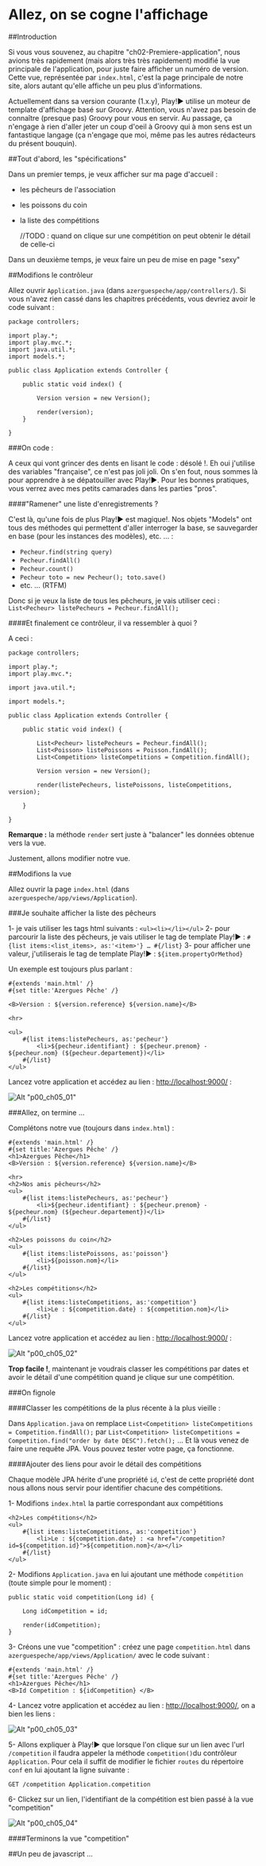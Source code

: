 Allez, on se cogne l'affichage
=

##Introduction

Si vous vous souvenez, au chapitre "ch02-Premiere-application", nous avions très rapidement (mais alors très très rapidement) modifié la vue principale de l'application, pour juste faire afficher un numéro de version. Cette vue, représentée par `index.html`, c'est la page principale de notre site, alors autant qu'elle affiche un peu plus d'informations.

Actuellement dans sa version courante (1.x.y), Play!► utilise un moteur de template d'affichage basé sur Groovy. Attention, vous n'avez pas besoin de connaître (presque pas) Groovy pour vous en servir. Au passage, ça n'engage à rien d'aller jeter un coup d'oeil à Groovy qui à mon sens est un fantastique langage (ça n'engage que moi, même pas les autres rédacteurs du présent bouquin). 

##Tout d'abord, les "spécifications"

Dans un premier temps, je veux afficher sur ma page d'accueil :

- les pêcheurs de l'association
- les poissons du coin
- la liste des compétitions

	//TODO : quand on clique sur une compétition on peut obtenir le détail de celle-ci

Dans un deuxième temps, je veux faire un peu de mise en page "sexy"

##Modifions le contrôleur

Allez ouvrir `Application.java` (dans `azerguespeche/app/controllers/`). Si vous n'avez rien cassé dans les chapitres précédents, vous devriez avoir le code suivant :

	package controllers;
	
	import play.*;
	import play.mvc.*;
	import java.util.*;
	import models.*;
	
	public class Application extends Controller {
	
	    public static void index() {
	
	        Version version = new Version();
	
	        render(version);
	    }
	
	}

###On code :

A ceux qui vont grincer des dents en lisant le code : désolé !. Eh oui j'utilise des variables "française", ce n'est pas joli joli. On s'en fout, nous sommes là pour apprendre à se dépatouiller avec Play!►. Pour les bonnes pratiques, vous verrez avec mes petits camarades dans les parties "pros".

####"Ramener" une liste d'enregistrements ?

C'est là, qu'une fois de plus Play!► est magique!. Nos objets "Models" ont tous des méthodes qui permettent d'aller interroger la base, se sauvegarder en base (pour les instances des modèles), etc. … :

- `Pecheur.find(string query)`
- `Pecheur.findAll()`
- `Pecheur.count()`
- `Pecheur toto = new Pecheur(); toto.save()`
- etc. … (RTFM)
	
Donc si je veux la liste de tous les pêcheurs, je vais utiliser ceci : `List<Pecheur> listePecheurs = Pecheur.findAll();`

####Et finalement ce contrôleur, il va ressembler à quoi ?

A ceci :

	package controllers;
	
	import play.*;
	import play.mvc.*;
	
	import java.util.*;
	
	import models.*;
	
	public class Application extends Controller {
	
	    public static void index() {
	
	        List<Pecheur> listePecheurs = Pecheur.findAll();
	        List<Poisson> listePoissons = Poisson.findAll();
	        List<Competition> listeCompetitions = Competition.findAll();
	
	        Version version = new Version();
	
	        render(listePecheurs, listePoissons, listeCompetitions, version);
	
	    }
	
	}

**Remarque :** la méthode `render` sert juste à "balancer" les données obtenue vers la vue.

Justement, allons modifier notre vue.

##Modifions la vue

Allez ouvrir la page `index.html` (dans `azerguespeche/app/views/Application`).

###Je souhaite afficher la liste des pêcheurs

1- je vais utiliser les tags html suivants : `<ul><li></li></ul>`
2- pour parcourir la liste des pêcheurs, je vais utiliser le tag de template Play!► : `#{list items:<list_items>, as:'<item>'} … #{/list}`
3- pour afficher une valeur, j'utiliserais  le tag de template Play!► : `${item.propertyOrMethod}`

Un exemple est toujours plus parlant :

	#{extends 'main.html' /}
	#{set title:'Azergues Pêche' /}
	
	<B>Version : ${version.reference} ${version.name}</B>
	
	<hr>
	
	<ul>
	    #{list items:listePecheurs, as:'pecheur'}
	        <li>${pecheur.identifiant} : ${pecheur.prenom} - ${pecheur.nom} (${pecheur.departement})</li>
	    #{/list}
	</ul>

Lancez votre application et accédez au lien : [http://localhost:9000/](http://localhost:9000/) :

![Alt "p00_ch05_01"](https://github.com/3monkeys/play.rules/raw/master/rsrc/p00_ch05_01.png)

###Allez, on termine …

Complétons notre vue (toujours dans `index.html`) :

	#{extends 'main.html' /}
	#{set title:'Azergues Pêche' /}
	<h1>Azergues Pêche</h1>
	<B>Version : ${version.reference} ${version.name}</B>
	
	<hr>
	<h2>Nos amis pêcheurs</h2>
	<ul>
	    #{list items:listePecheurs, as:'pecheur'}
	        <li>${pecheur.identifiant} : ${pecheur.prenom} - ${pecheur.nom} (${pecheur.departement})</li>
	    #{/list}
	</ul>
	
	<h2>Les poissons du coin</h2>
	<ul>
	    #{list items:listePoissons, as:'poisson'}
	        <li>${poisson.nom}</li>
	    #{/list}
	</ul>
	
	<h2>Les compétitions</h2>
	<ul>
	    #{list items:listeCompetitions, as:'competition'}
	        <li>Le : ${competition.date} : ${competition.nom}</li>
	    #{/list}
	</ul>

Lancez votre application et accédez au lien : [http://localhost:9000/](http://localhost:9000/) :

![Alt "p00_ch05_02"](https://github.com/3monkeys/play.rules/raw/master/rsrc/p00_ch05_02.png)

**Trop facile !**, maintenant je voudrais classer les compétitions par dates et avoir le détail d'une compétition quand je clique sur une compétition.

###On fignole

####Classer les compétitions de la plus récente à la plus vieille : 

Dans `Application.java` on remplace `List<Competition> listeCompetitions = Competition.findAll();` par `List<Competition> listeCompetitions = Competition.find("order by date DESC").fetch();` … Et là vous venez de faire une requête JPA. Vous pouvez tester votre page, ça fonctionne.

####Ajouter des liens pour avoir le détail des compétitions

Chaque modèle JPA hérite d'une propriété `id`, c'est de cette propriété dont nous allons nous servir pour identifier chacune des compétitions.

1- Modifions `index.html` la partie correspondant aux compétitions

	<h2>Les compétitions</h2>
	<ul>
	    #{list items:listeCompetitions, as:'competition'}
	        <li>Le : ${competition.date} : <a href="/competition?id=${competition.id}">${competition.nom}</a></li>
	    #{/list}
	</ul>

2- Modifions `Application.java` en lui ajoutant une méthode `compétition` (toute simple pour le moment) :

    public static void competition(Long id) {

        Long idCompetition = id;

        render(idCompetition);
    }

3- Créons une vue "competition" : créez une page `competition.html` dans `azerguespeche/app/views/Application/` avec le code suivant :

	#{extends 'main.html' /}
	#{set title:'Azergues Pêche' /}
	<h1>Azergues Pêche</h1>
	<B>Id Competition : ${idCompetition} </B>

4- Lancez votre application et accédez au lien : [http://localhost:9000/](http://localhost:9000/), on a bien les liens :

![Alt "p00_ch05_03"](https://github.com/3monkeys/play.rules/raw/master/rsrc/p00_ch05_03.png)

5- Allons expliquer à Play!► que lorsque l'on clique sur un lien avec l'url `/competition` il faudra appeler la méthode `competition()`du contrôleur `Application`. Pour cela il suffit de modifier le fichier `routes` du répertoire `conf` en lui ajoutant la ligne suivante :

	GET /competition Application.competition

6- Clickez sur un lien, l'identifiant de la compétition est bien passé à la vue "competition"

![Alt "p00_ch05_04"](https://github.com/3monkeys/play.rules/raw/master/rsrc/p00_ch05_04.png)

####Terminons la vue "competition"









##Un peu de javascript ...
